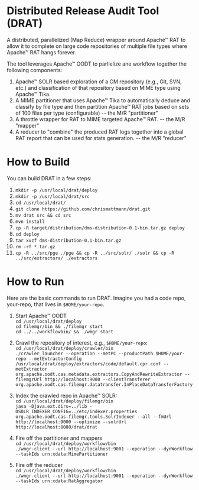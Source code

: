 Distributed Release Audit Tool (DRAT)
====

A distributed, parallelized (Map Reduce) wrapper around Apache&trade; RAT to allow it to complete on large code repositories of multiple file types where Apache&trade; RAT hangs forever.

The tool leverages Apache&trade; OODT to parllelize ane workflow together the following components:

1. Apache&trade; SOLR based exploration of a CM repository (e.g., Git, SVN, etc.) and classification of that repository based on MIME type using Apache&trade; Tika.
2. A MIME partitioner that uses Apache&trade; Tika to automatically deduce and classify by file type and then partition Apache&trade; RAT jobs based on sets of 100 files per type (configurable) -- the M/R "partitioner"
3. A throttle wrapper for RAT to MIME targeted Apache&trade; RAT. -- the M/R "mapper"
4. A reducer to "combine" the produced RAT logs together into a global RAT report that can be used for stats generation. -- the M/R "reducer"

How to Build
===
You can build DRAT in a few steps:

1. `mkdir -p /usr/local/drat/deploy`
2. `mkdir -p /usr/local/drat/src`
3. `cd /usr/local/drat/`
4. `git clone https://github.com/chrismattmann/drat.git`
5. `mv drat src && cd src`
6. `mvn install`
7. `cp -R target/distribution/dms-distribution-0.1-bin.tar.gz deploy`
8. `cd deploy`
9. `tar xvzf dms-distribution-0.1-bin.tar.gz`
10. `rm -rf *.tar.gz`
11. `cp -R ../src/pge ./pge && cp -R ../src/solr/ ./solr && cp -R ../src/extractors/ ./extractors`

How to Run
===
Here are the basic commands to run DRAT. Imagine you had a code repo, your-repo, that lives in `$HOME/your-repo`.

1. Start Apache&trade; OODT  
   `cd /usr/local/drat/deploy`  
   `cd filemgr/bin && ./filemgr start`  
   `cd ../../workflowbin/ && ./wmgr start`  

2. Crawl the repository of interest, e.g., `$HOME/your-repo`:  
    `cd /usr/local/drat/deploy/crawler/bin`  
   `./crawler_launcher --operation --metPC --productPath $HOME/your-repo --metExtractorConfig /usr/local/drat/deploy/extractors/code/default.cpr.conf --metExtractor org.apache.oodt.cas.metadata.extractors.CopyAndRewriteExtractor --filemgrUrl http://localhost:9000 --clientTransferer org.apache.oodt.cas.filemgr.datatransfer.InPlaceDataTransferFactory`

3. Index the crawled repo in Apache&trade; SOLR:  
   `cd /usr/local/drat/deploy/filemgr/bin`  
   `java -Djava.ext.dirs=../lib -DSOLR_INDEXER_CONFIG=../etc/indexer.properties org.apache.oodt.cas.filemgr.tools.SolrIndexer --all --fmUrl http://localhost:9000 --optimize --solrUrl http://localhost:8080/drat/drat`  

4. Fire off the partitioner and mappers  
   `cd /usr/local/drat/deploy/workflow/bin`  
   `./wmgr-client --url http://localhost:9001 --operation --dynWorkflow --taskIds urn:xdata:MimePartitioner`  

5. Fire off the reducer  
   `cd /usr/local/drat/deploy/workflow/bin`  
   `./wmgr-client --url http://localhost:9001 --operation --dynWorkflow --taskIds urn:xdata:RatAggregator`  
